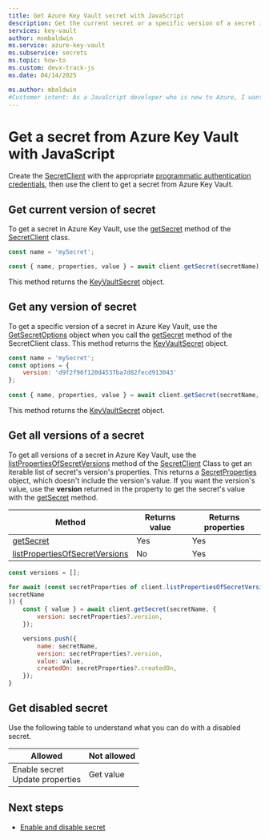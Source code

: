```yaml
---
title: Get Azure Key Vault secret with JavaScript
description: Get the current secret or a specific version of a secret in Azure Key Vault with JavaScript.
services: key-vault
author: msmbaldwin
ms.service: azure-key-vault
ms.subservice: secrets
ms.topic: how-to
ms.custom: devx-track-js
ms.date: 04/14/2025

ms.author: mbaldwin
#Customer intent: As a JavaScript developer who is new to Azure, I want to get a secret from the Key Vault with the SDK.
---
```


# Get a secret from Azure Key Vault with JavaScript

Create the [SecretClient](/javascript/api/@azure/keyvault-secrets/secretclient) with the appropriate [programmatic authentication credentials](javascript-developer-guide-get-started.md#authorize-access-and-connect-to-key-vault), then use the client to get a secret from Azure Key Vault.

## Get current version of secret

To get a secret in Azure Key Vault, use the [getSecret](/javascript/api/@azure/keyvault-secrets/secretclient#@azure-keyvault-secrets-secretclient-getSecret) method of the [SecretClient](/javascript/api/@azure/keyvault-secrets/secretclient) class. 

```javascript
const name = 'mySecret';

const { name, properties, value } = await client.getSecret(secretName);
```

This method returns the [KeyVaultSecret](/javascript/api/@azure/keyvault-secrets/keyvaultsecret) object. 

## Get any version of secret

To get a specific version of a secret in Azure Key Vault, use the [GetSecretOptions](/javascript/api/@azure/keyvault-secrets/getsecretoptions) object when you call the [getSecret](/javascript/api/@azure/keyvault-secrets/secretclient#@azure-keyvault-secrets-secretclient-getSecret) method of the SecretClient class. This method returns the [KeyVaultSecret](/javascript/api/@azure/keyvault-secrets/keyvaultsecret) object. 

```javascript
const name = 'mySecret';
const options = {
    version: 'd9f2f96f120d4537ba7d82fecd913043'
};
 
const { name, properties, value } = await client.getSecret(secretName, options);
```

This method returns the [KeyVaultSecret](/javascript/api/@azure/keyvault-secrets/keyvaultsecret) object. 

## Get all versions of a secret

To get all versions of a secret in Azure Key Vault, use the [listPropertiesOfSecretVersions](/javascript/api/@azure/keyvault-secrets/secretclient#@azure-keyvault-secrets-secretclient-listpropertiesofsecretversions) method of the [SecretClient](/javascript/api/@azure/keyvault-secrets/secretclient) Class to get an iterable list of secret's version's properties. This returns a [SecretProperties](/javascript/api/@azure/keyvault-secrets/secretproperties) object, which doesn't include the version's value. If you want the version's value, use the **version** returned in the property to get the secret's value with the [getSecret](/javascript/api/@azure/keyvault-secrets/secretclient#@azure-keyvault-secrets-secretclient-getSecret) method.

|Method|Returns value| Returns properties|
|--|--|--|
|[getSecret](/javascript/api/@azure/keyvault-secrets/secretclient#@azure-keyvault-secrets-secretclient-getSecret)|Yes|Yes|
|[listPropertiesOfSecretVersions](/javascript/api/@azure/keyvault-secrets/secretclient#@azure-keyvault-secrets-secretclient-listpropertiesofsecretversions)|No|Yes|


```javascript
const versions = [];

for await (const secretProperties of client.listPropertiesOfSecretVersions(
secretName
)) {
    const { value } = await client.getSecret(secretName, {
        version: secretProperties?.version,
    });

    versions.push({
        name: secretName,
        version: secretProperties?.version,
        value: value,
        createdOn: secretProperties?.createdOn,
    });
}
```

## Get disabled secret

Use the following table to understand what you can do with a disabled secret.

|Allowed|Not allowed|
|--|--|
|Enable secret<br>Update properties|Get value|

## Next steps

* [Enable and disable secret](javascript-developer-guide-enable-disable-secret.md)
